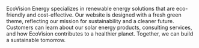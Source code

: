 EcoVision Energy specializes in renewable energy solutions that are eco-friendly and cost-effective. Our website is designed with a fresh green theme, reflecting our mission for sustainability and a cleaner future. Customers can learn about our solar energy products, consulting services, and how EcoVision contributes to a healthier planet. Together, we can build a sustainable tomorrow.

